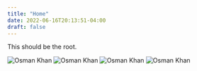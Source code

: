 ```yaml
---
title: "Home"
date: 2022-06-16T20:13:51-04:00
draft: false
---
```


This should be the root.

![Osman Khan](/osman-1.jpeg)
![Osman Khan](/osman-2.jpeg)
![Osman Khan](/osman-3.jpeg)
![Osman Khan](/osman-4.jpeg)
